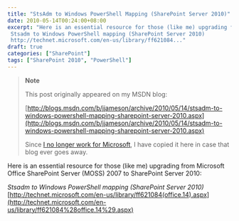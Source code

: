 ```yaml
---
title: "StsAdm to Windows PowerShell Mapping (SharePoint Server 2010)"
date: 2010-05-14T00:24:00+08:00
excerpt: "Here is an essential resource for those (like me) upgrading from Microsoft Office SharePoint Server (MOSS) 2007 to SharePoint Server 2010: 
 Stsadm to Windows PowerShell mapping (SharePoint Server 2010) 
 http://technet.microsoft.com/en-us/library/ff621084..."
draft: true
categories: ["SharePoint"]
tags: ["SharePoint 2010", "PowerShell"]
---
```


> **Note**
> 
> This post originally appeared on my MSDN blog:
> 
> 
> [http://blogs.msdn.com/b/jjameson/archive/2010/05/14/stsadm-to-windows-powershell-mapping-sharepoint-server-2010.aspx](http://blogs.msdn.com/b/jjameson/archive/2010/05/14/stsadm-to-windows-powershell-mapping-sharepoint-server-2010.aspx)
> 
> Since [I no longer work for Microsoft](/blog/jjameson/2011/09/02/last-day-with-microsoft), I have copied it here in case that blog ever goes away.


Here is an essential resource for those (like me) upgrading from Microsoft Office SharePoint Server (MOSS) 2007 to SharePoint Server 2010:

<cite>Stsadm to Windows PowerShell mapping (SharePoint Server 2010)</cite>
[http://technet.microsoft.com/en-us/library/ff621084(office.14).aspx](http://technet.microsoft.com/en-us/library/ff621084%28office.14%29.aspx)

